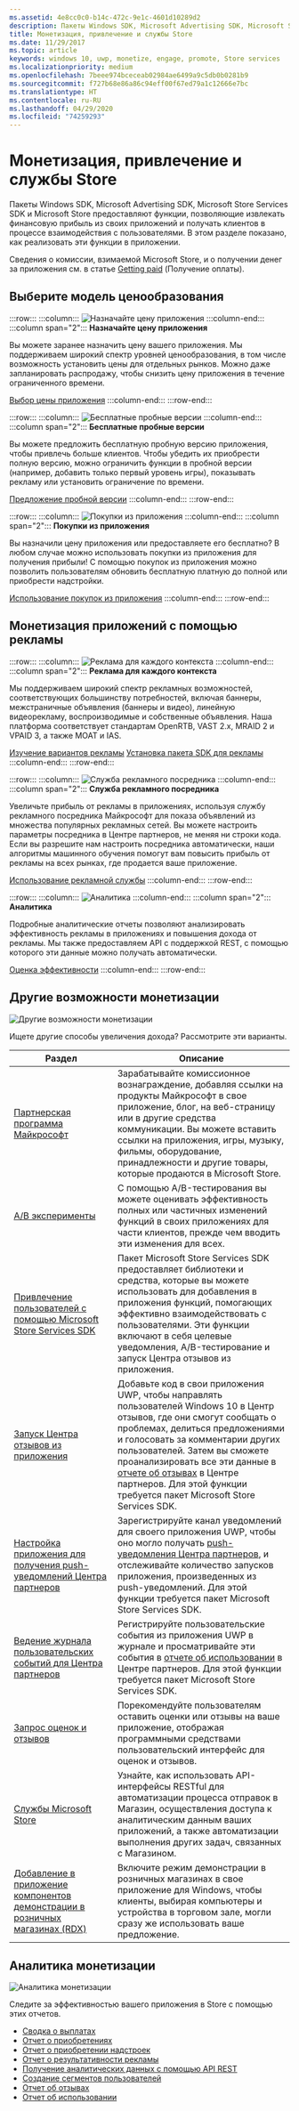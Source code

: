```yaml
---
ms.assetid: 4e8cc0c0-b14c-472c-9e1c-4601d10289d2
description: Пакеты Windows SDK, Microsoft Advertising SDK, Microsoft Store Services SDK и Microsoft Store предоставляют множество функций, позволяющих извлекать финансовую прибыль из своих приложений и получать клиентов в процессе взаимодействия с пользователями.
title: Монетизация, привлечение и службы Store
ms.date: 11/29/2017
ms.topic: article
keywords: windows 10, uwp, monetize, engage, promote, Store services
ms.localizationpriority: medium
ms.openlocfilehash: 7beee974bceceab02984ae6499a9c5db0b0281b9
ms.sourcegitcommit: f727b68e86a86c94eff00f67ed79a1c12666e7bc
ms.translationtype: HT
ms.contentlocale: ru-RU
ms.lasthandoff: 04/29/2020
ms.locfileid: "74259293"
---
```

# <a name="monetization-engagement-and-store-services"></a>Монетизация, привлечение и службы Store

Пакеты Windows SDK, Microsoft Advertising SDK, Microsoft Store Services SDK и Microsoft Store предоставляют функции, позволяющие извлекать финансовую прибыль из своих приложений и получать клиентов в процессе взаимодействия с пользователями. В этом разделе показано, как реализовать эти функции в приложении.

Сведения о комиссии, взимаемой Microsoft Store, и о получении денег за приложения см. в статье [Getting paid](../publish/getting-paid-apps.md) (Получение оплаты).

## <a name="choose-a-pricing-model"></a>Выберите модель ценообразования

:::row:::
    :::column:::
        ![Назначайте цену приложения](images/pricing-charge-price.png)
    :::column-end:::
    :::column span="2":::
**Назначайте цену приложения**

Вы можете заранее назначить цену вашего приложения. Мы поддерживаем широкий спектр уровней ценообразования, в том числе возможность установить цены для отдельных рынков. Можно даже запланировать распродажу, чтобы снизить цену приложения в течение ограниченного времени.

[Выбор цены приложения](../publish/set-app-pricing-and-availability.md)
    :::column-end:::
:::row-end:::

:::row:::
    :::column:::
        ![Бесплатные пробные версии](images/pricing-free-trial.png)
    :::column-end:::
    :::column span="2":::
**Бесплатные пробные версии**

Вы можете предложить бесплатную пробную версию приложения, чтобы привлечь больше клиентов. Чтобы убедить их приобрести полную версию, можно ограничить функции в пробной версии (например, добавить только первый уровень игры), показывать рекламу или установить ограничение по времени.

[Предложение пробной версии](in-app-purchases-and-trials.md)
    :::column-end:::
:::row-end:::

:::row:::
    :::column:::
        ![Покупки из приложения](images/pricing-in-app-purchases.png)
    :::column-end:::
    :::column span="2":::
**Покупки из приложения**

Вы назначили цену приложения или предоставляете его бесплатно? В любом случае можно использовать покупки из приложения для получения прибыли! С помощью покупок из приложения можно позволить пользователям обновить бесплатную платную до полной или приобрести надстройки.

[Использование покупок из приложения](in-app-purchases-and-trials.md)
    :::column-end:::
:::row-end:::

## <a name="monetize-your-app-with-ads"></a>Монетизация приложений с помощью рекламы

:::row:::
    :::column:::
        ![Реклама для каждого контекста](images/monetize-ads-every-context.png)
    :::column-end:::
    :::column span="2":::
**Реклама для каждого контекста**

Мы поддерживаем широкий спектр рекламных возможностей, соответствующих большинству потребностей, включая баннеры, межстраничные объявления (баннеры и видео), линейную видеорекламу, воспроизводимые и собственные объявления. Наша платформа соответствует стандартам OpenRTB, VAST 2.x, MRAID 2 и VPAID 3, а также MOAT и IAS.

[Изучение вариантов рекламы](../publish/create-an-ad-campaign-for-your-app.md)
[Установка пакета SDK для рекламы](https://marketplace.visualstudio.com/items?itemName=AdMediator.MicrosoftAdvertisingSDK)
    :::column-end:::
:::row-end:::

:::row:::
    :::column:::
        ![Служба рекламного посредника](images/monetize-ad-mediation-service.png)
    :::column-end:::
    :::column span="2":::
**Служба рекламного посредника**

Увеличьте прибыль от рекламы в приложениях, используя службу рекламного посредника Майкрософт для показа объявлений из множества популярных рекламных сетей. Вы можете настроить параметры посредника в Центре партнеров, не меняя ни строки кода. Если вы разрешите нам настроить посредника автоматически, наши алгоритмы машинного обучения помогут вам повысить прибыль от рекламы на всех рынках, где продается ваше приложение.

[Использование рекламной службы](https://blogs.windows.com/windowsdeveloper/2017/05/08/announcing-microsofts-ad-mediation-service/)
    :::column-end:::
:::row-end:::

:::row:::
    :::column:::
        ![Аналитика](images/monetize-analytics-pie-chart.png)
    :::column-end:::
    :::column span="2":::
**Аналитика**

Подробные аналитические отчеты позволяют анализировать эффективность рекламы в приложениях и повышения дохода от рекламы. Мы также предоставляем API с поддержкой REST, с помощью которого эти данные можно получать автоматически.

[Оценка эффективности](../publish/advertising-performance-report.md)
    :::column-end:::
:::row-end:::

## <a name="other-monetization-opportunities"></a>Другие возможности монетизации

![Другие возможности монетизации](images/monetize-other-opportunities.png)

Ищете другие способы увеличения дохода? Рассмотрите эти варианты.

 Раздел                | Описание                 |
|--------------------|-----------------------------|
| [Партнерская программа Майкрософт](https://www.microsoftaffiliates.com/) | Зарабатывайте комиссионное вознаграждение, добавляя ссылки на продукты Майкрософт в свое приложение, блог, на веб-страницу или в другие средства коммуникации. Вы можете вставить ссылки на приложения, игры, музыку, фильмы, оборудование, принадлежности и другие товары, которые продаются в Microsoft Store.
| [A/B эксперименты](https://docs.microsoft.com/windows/uwp/monetize/run-app-experiments-with-a-b-testing) | С помощью A/B-тестирования вы можете оценивать эффективность полных или частичных изменений функций в своих приложениях для части клиентов, прежде чем вводить эти изменения для всех.
| [Привлечение пользователей с помощью Microsoft Store Services SDK](microsoft-store-services-sdk.md) | Пакет Microsoft Store Services SDK предоставляет библиотеки и средства, которые вы можете использовать для добавления в приложения функций, помогающих эффективно взаимодействовать с пользователями. Эти функции включают в себя целевые уведомления, A/B-тестирование и запуск Центра отзывов из приложения.
| [Запуск Центра отзывов из приложения](launch-feedback-hub-from-your-app.md) | Добавьте код в свои приложения UWP, чтобы направлять пользователей Windows 10 в Центр отзывов, где они смогут сообщать о проблемах, делиться предложениями и голосовать за комментарии других пользователей. Затем вы сможете проанализировать все эти данные в [отчете об отзывах](../publish/feedback-report.md) в Центре партнеров. Для этой функции требуется пакет Microsoft Store Services SDK. 
| [Настройка приложения для получения push-уведомлений Центра партнеров](configure-your-app-to-receive-dev-center-notifications.md) | Зарегистрируйте канал уведомлений для своего приложения UWP, чтобы оно могло получать [push-уведомления Центра партнеров](../publish/send-push-notifications-to-your-apps-customers.md), и отслеживайте количество запусков приложения, произведенных из push-уведомлений. Для этой функции требуется пакет Microsoft Store Services SDK.
| [Ведение журнала пользовательских событий для Центра партнеров](log-custom-events-for-dev-center.md) | Регистрируйте пользовательские события из приложения UWP в журнале и просматривайте эти события в [отчете об использовании](../publish/usage-report.md) в Центре партнеров. Для этой функции требуется пакет Microsoft Store Services SDK.
| [Запрос оценок и отзывов](request-ratings-and-reviews.md) | Порекомендуйте пользователям оставить оценки или отзывы на ваше приложение, отображая программными средствами пользовательский интерфейс для оценок и отзывов.
| [Службы Microsoft Store](using-windows-store-services.md) | Узнайте, как использовать API-интерфейсы RESTful для автоматизации процесса отправок в Магазин, осуществления доступа к аналитическим данным ваших приложений, а также автоматизации выполнения других задач, связанных с Магазином.
| [Добавление в приложение компонентов демонстрации в розничных магазинах (RDX)](retail-demo-experience.md) | Включите режим демонстрации в розничных магазинах в свое приложение для Windows, чтобы клиенты, выбирая компьютеры и устройства в торговом зале, могли сразу же использовать ваше предложение.

## <a name="monetization-analytics"></a>Аналитика монетизации

![Аналитика монетизации](images/monetize-analytics.png)

Следите за эффективностью вашего приложения в Store с помощью этих отчетов.

- [Сводка о выплатах](../publish/payout-summary.md)
- [Отчет о приобретениях](../publish/acquisitions-report.md)
- [Отчет о приобретении надстроек](../publish/add-on-acquisitions-report.md)
- [Отчет о результативности рекламы](../publish/advertising-performance-report.md)
- [Получение аналитических данных с помощью API REST](access-analytics-data-using-windows-store-services.md)
- [Создание сегментов пользователей](../publish/create-customer-segments.md)
- [Отчет об отзывах](../publish/feedback-report.md)
- [Отчет об использовании](../publish/usage-report.md)